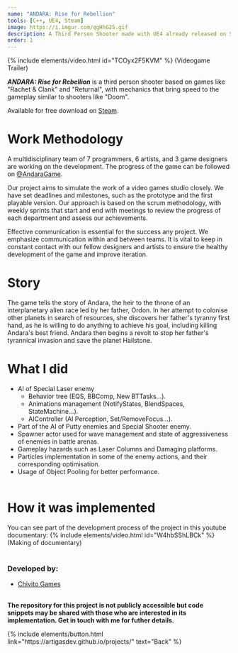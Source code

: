 ```yaml
---
name: "ANDARA: Rise for Rebellion"
tools: [C++, UE4, Steam]
image: https://i.imgur.com/qgHhG25.gif
description: A Third Person Shooter made with UE4 already released on Steam.
order: 1
---
```


{% include elements/video.html id="TCOyx2F5KVM" %}
(Videogame Trailer)

***ANDARA: Rise for Rebellion*** is a third person shooter based on games like "Rachet & Clank" and "Returnal", with mechanics that bring speed to the gameplay similar to shooters like "Doom".

Available for free download on [Steam](https://store.steampowered.com/app/2432470/ANDARA_RISE_FOR_REBELLION/).

# Work Methodology
A multidisciplinary team of 7 programmers, 6 artists, and 3 game designers are working on the development. The progress of the game can be followed on [@AndaraGame](https://twitter.com/AndaraGame).

Our project aims to simulate the work of a video games studio closely. We have set deadlines and milestones, such as the prototype and the first playable version. Our approach is based on the scrum methodology, with weekly sprints that start and end with meetings to review the progress of each department and assess our achievements.

Effective communication is essential for the success any project. We emphasize communication within and between teams. It is vital to keep in constant contact with our fellow designers and artists to ensure the healthy development of the game and improve iteration.

# Story
The game tells the story of Andara, the heir to the throne of an interplanetary alien race led by her father, Ordon. In her attempt to colonise other planets in search of resources, she discovers her father's tyranny first hand, as he is willing to do anything to achieve his goal, including killing Andara's best friend. Andara then begins a revolt to stop her father's tyrannical invasion and save the planet Hailstone.

# What I did
- AI of Special Laser enemy
  - Behavior tree (EQS, BBComp, New BTTasks...).
  - Animations management (NotifyStates, BlendSpaces, StateMachine...).
  - AIController (AI Perception, Set/RemoveFocus...).
- Part of the AI of Putty enemies and Special Shooter enemy.
- Spawner actor used for wave management and state of aggressiveness of enemies in battle arenas.
- Gameplay hazards such as Laser Columns and Damaging platforms.
- Particles implementation in some of the enemy actions, and their corresponding optimisation.
- Usage of Object Pooling for better performance.<br><br>

# How it was implemented
You can see part of the development process of the project in this youtube documentary:
{% include elements/video.html id="W4hbSShLBCk" %}
(Making of documentary)
<br><br>

### Developed by:
- [Chivito Games](https://twitter.com/AndaraGame)

**<br>The repository for this project is not publicly accessible but code snippets may be shared with those who are interested in its implementation. Get in touch with me for futher details.**


<p class="text-center">
{% include elements/button.html link="https://artigasdev.github.io/projects/" text="Back" %}
</p>